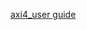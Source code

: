 [ axi4_user guide](https://docs.google.com/document/d/1fmUDGD-MMln0XgWmcXX71OrD8vQusmODv-iq_Ckhikk/edit)
